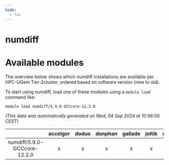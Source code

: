 ```yaml
---
hide:
  - toc
---
```


numdiff
=======

# Available modules


The overview below shows which numdiff installations are available per HPC-UGent Tier-2cluster, ordered based on software version (new to old).

To start using numdiff, load one of these modules using a `module load` command like:

```shell
module load numdiff/5.9.0-GCCcore-12.2.0
```

*(This data was automatically generated on Wed, 04 Sep 2024 at 10:06:00 CEST)*  

| |accelgor|doduo|donphan|gallade|joltik|shinx|skitty|
| :---: | :---: | :---: | :---: | :---: | :---: | :---: | :---: |
|numdiff/5.9.0-GCCcore-12.2.0|x|x|x|x|x|x|x|

